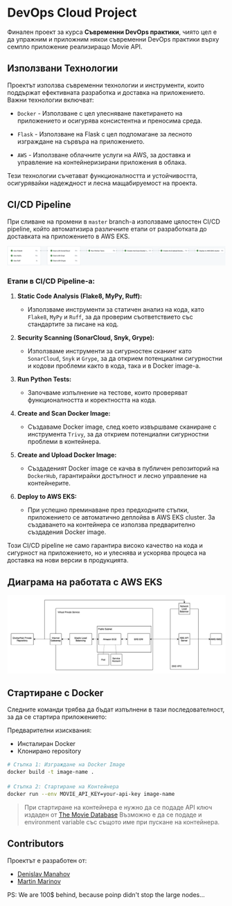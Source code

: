 # DevOps Cloud Project

Финален проект за курса **Съвременни DevOps практики**, чиято цел е да упражним и приложним някои съвременни DevOps практики върху семпло приложение реализиращо Movie API.

## Използвани Технологии

Проектът използва съвременни технологии и инструменти, които поддържат ефективната разработка и доставка на приложението. Важни технологии включват:

- `Docker` - Използване с цел улесняване пакетирането на приложението и осигурява консистентна и преносима среда.

- `Flask` - Използване на Flask с цел подпомагане за лесното изграждане на сървъра на приложението.

- `AWS` - Използване облачните услуги на AWS, за доставка и управление на контейнеризирани приложения в облака.

Тези технологии съчетават функционалността и устойчивостта, осигурявайки надеждност и лесна мащабируемост на проекта.

## CI/CD Pipeline

При сливане на промени в `master` branch-a използваме цялостен CI/CD pipeline, който автоматизира различните етапи от разработката до доставката на приложението в AWS EKS.

![master-ci-pipeline](/blob/master-ci.png)

### Етапи в CI/CD Pipeline-а:

1. **Static Code Analysis (Flake8, MyPy, Ruff):**
   - Използваме инструменти за статичен анализ на кода, като `Flake8`, `MyPy` и `Ruff`, за да проверим съответствието със стандартите за писане на код.

2. **Security Scanning (SonarCloud, Snyk, Grype):**
   - Използваме инструменти за сигурностен сканинг като `SonarCloud`, `Snyk` и `Grype`, за да открием потенциални сигурностни и кодови проблеми както в кода, така и в Docker image-a.

3. **Run Python Tests:**
   - Започваме изпълнение на тестове, които проверяват функционалността и коректността на кода.

4. **Create and Scan Docker Image:**
   - Създаваме Docker image, след което извършваме сканиране с инструмента `Trivy`, за да открием потенциални сигурностни проблеми в контейнера.

5. **Create and Upload Docker Image:**
   - Създаденият Docker image се качва в публичен репозиторий на `DockerHub`, гарантирайки достъпност и лесно управление на контейнерите.

6. **Deploy to AWS EKS:**
   - При успешно преминаване през предходните стъпки, приложението се автоматично деплойва в AWS EKS cluster. За създаването на контейнера се използва предварително създадения Docker image.

Този CI/CD pipeline не само гарантира високо качество на кода и сигурност на приложението, но и улеснява и ускорява процеса на доставка на нови версии в продукцията.

## Диаграма на работата с AWS EKS

![aws-eks-communication-diagram](/blob/aws-communication-diagram.jpg)

## Стартиране с Docker

Следните команди трябва да бъдат изпълнени в тази последователност, за да се стартира приложението:

Предварителни изисквания:
 - Инсталиран Docker
 - Клонирано repository

```bash
# Стъпка 1: Изграждане на Docker Image
docker build -t image-name .

# Стъпка 2: Стартиране на Контейнера
docker run --env MOVIE_API_KEY=your-api-key image-name
```

> При стартиране на контейнера е нужно да се подаде API ключ издаден от [The Movie Database](https://www.themoviedb.org/)
> Възможно е да се подаде и environment variable със същото име при пускане на контейнера.
## Contributors

Проектът е разработен от:

- [Denislav Manahov](https://github.com/poinp)
- [Martin Marinov](https://github.com/baczewski)

PS: We are 100$ behind, because poinp didn't stop the large nodes...
